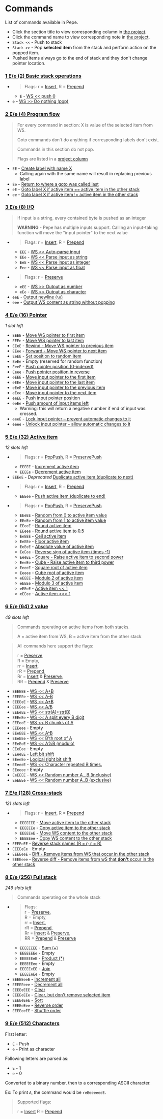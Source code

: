 # Commands

List of commands available in Pepe.

- Click the section title to view corresponding column in [the project](https://github.com/Soaku/Pepe/projects/2).
- Click the command name to view corresponding note in [the project](https://github.com/Soaku/Pepe/projects/2).
- `Stack <<` - Push to stack
- `Stack >>` - Pop **selected item** from the stack and perform action on the popped item.
- Pushed items always go to the end of stack and they don't change pointer location.

[Preserve]: https://github.com/Soaku/Pepe/projects/4#card-10518943
[Insert]: https://github.com/Soaku/Pepe/projects/4#card-10519066
[Prepend]: https://github.com/Soaku/Pepe/projects/4#card-10519078
[PopPush]: https://github.com/Soaku/Pepe/projects/4#card-10520673
[PreservePush]: https://github.com/Soaku/Pepe/projects/4#card-10520695

### [1 E/e (2) Basic stack operations](https://github.com/Soaku/Pepe/projects/2#column-2205663)

- > Flags:
  > r = [Insert],
  > R = [Prepend]
  - `E` - [WS << push 0](https://github.com/Soaku/Pepe/projects/2#card-7485469)
- `e` - [WS >> Do nothing (pop)](https://github.com/Soaku/Pepe/projects/2#card-7485481)

### [2 E/e (4) Program flow](https://github.com/Soaku/Pepe/projects/2#column-2172199)

> For every command in section: X is value of the selected item from WS.
>
> Goto commands don't do anything if corresponding labels don't exist.
>
> Commands in this section do not pop.
>
> Flags are listed in a [project column](https://github.com/Soaku/Pepe/projects/4#column-2890828)

- `EE` - [Create label with name X](https://github.com/Soaku/Pepe/projects/2#card-7338713)
  - Calling again with the same name will result in replacing previous label
- `Ee` - [Return to where a goto was called last](https://github.com/Soaku/Pepe/projects/2#card-7339434)
- `eE` - [Goto label X if active item == active item in the other stack](https://github.com/Soaku/Pepe/projects/2#card-7716208)
- `ee` - [Goto label X if active item != active item in the other stack](https://github.com/Soaku/Pepe/projects/2#card-7716960)

### [3 E/e (8) I/O](https://github.com/Soaku/Pepe/projects/2#column-2171797)

> If input is a string, every contained byte is pushed as an integer
>
> **WARNING** - Pepe has multiple inputs support. Calling an input-taking
> function will move the "input pointer" to the next value

- > Flags:
  > r = [Insert],
  > R = [Prepend]
   - `EEE` - [WS << Auto-parse input](https://github.com/Soaku/Pepe/projects/2#card-7337865)
   - `EEe` - [WS << Parse input as string](https://github.com/Soaku/Pepe/projects/2#card-7337875)
   - `EeE` - [WS << Parse input as integer](https://github.com/Soaku/Pepe/projects/2#card-7485918)
   - `Eee` - [WS << Parse input as float](https://github.com/Soaku/Pepe/projects/2#card-7337874)
- > Flags:
  > r = [Preserve]
   - `eEE` - [WS >> Output as number](https://github.com/Soaku/Pepe/projects/2#card-7344002)
   - `eEe` - [WS >> Output as character](https://github.com/Soaku/Pepe/projects/2#card-7337895)
- `eeE` - [Output newline (`\n`)](https://github.com/Soaku/Pepe/projects/2#card-7501362)
- `eee` - [Output WS content as string without popping](https://github.com/Soaku/Pepe/projects/2#card-7493465)

### [4 E/e (16) Pointer](https://github.com/Soaku/Pepe/projects/2#column-2171962)

*1 slot left*

- `EEEE` - [Move WS pointer to first item](https://github.com/Soaku/Pepe/projects/2#card-7337904)
- `EEEe` - [Move WS pointer to last item](https://github.com/Soaku/Pepe/projects/2#card-7337939)
- `EEeE` - [Rewind - Move WS pointer to previous item](https://github.com/Soaku/Pepe/projects/2#card-7337914)
- `EEee` - [Forward - Move WS pointer to next item](https://github.com/Soaku/Pepe/projects/2#card-7337906)
- `EeEE` - [Set position to random item](https://github.com/Soaku/Pepe/projects/2#card-7487437)
- `EeEe` - Empty (reserved for random function)
- `EeeE` - [Push pointer position (0-indexed)][i10]
- `Eeee` - [Push pointer position in reverse][i10]
- `eEEE` - [Move input pointer to the first item][i10]
- `eEEe` - [Move input pointer to the last item][i10]
- `eEeE` - [Move input pointer to the previous item][i10]
- `eEee` - [Move input pointer to the next item][i10]
- `eeEE` - [Push input pointer position][i10]
- `eeEe` - [Push amount of input items left][i10]
  - Warning: this will return a negative number if end of input was crossed.
- `eeeE` - [Lock input pointer – prevent automatic changes to it][i10]
- `eeee` - [Unlock input pointer – allow automatic changes to it][i10]

[i10]: https://github.com/Soaku/Pepe/issues/10

### [5 E/e (32) Active item](https://github.com/Soaku/Pepe/projects/2#column-2173896)

*12 slots left*

- > Flags:
  > r = [PopPush],
  > R = [PreservePush]
   - `EEEEE` - [Increment active item](https://github.com/Soaku/Pepe/projects/2#card-7338659)
   - `EEEEe` - [Decrement active item](https://github.com/Soaku/Pepe/projects/2#card-7338662)
- `EEEeE` - *Deprecated* [Duplicate active item (duplicate to next)](https://github.com/Soaku/Pepe/projects/2#card-7338639)
- > Flags:
  > r = [Insert],
  > R = [Prepend]
   - `EEEee` - [Push active item (duplicate to end)](https://github.com/Soaku/Pepe/projects/2#card-7338640)
- > Flags:
  > r = [PopPush],
  > R = [PreservePush]
   - `EEeEE` - [Random from 0 to active item value](https://github.com/Soaku/Pepe/projects/2#card-7486911)
   - `EEeEe` - [Random from 1 to active item value](https://github.com/Soaku/Pepe/issues/18)
   - `EEeeE` - [Round active item](https://github.com/Soaku/Pepe/projects/2#card-7344007)
   - `EEeee` - [Round active item to 0.5](https://github.com/Soaku/Pepe/projects/2#card-7487731)
   - `EeEEE` - [Ceil active item](https://github.com/Soaku/Pepe/projects/2#card-7344020)
   - `EeEEe` - [Floor active item](https://github.com/Soaku/Pepe/projects/2#card-7344011)
   - `EeEeE` - [Absolute value of active item](https://github.com/Soaku/Pepe/projects/2#card-7485569)
   - `EeEee` - [Reverse sign of active item (times -1)](https://github.com/Soaku/Pepe/projects/2#card-7344091)
   - `EeeEE` - [Square - Raise active item to second power](https://github.com/Soaku/Pepe/projects/2#card-7487657)
   - `EeeEe` - [Cube - Raise active item to third power](https://github.com/Soaku/Pepe/projects/2#card-7487662)
   - `EeeeE` - [Square root of active item](https://github.com/Soaku/Pepe/projects/2#card-7488241)
   - `Eeeee` - [Cube root of active item](https://github.com/Soaku/Pepe/projects/2#card-7488346)
   - `eEEEE` - [Modulo 2 of active item](https://github.com/Soaku/Pepe/projects/2#card-7708043)
   - `eEEEe` - [Modulo 3 of active item](https://github.com/Soaku/Pepe/projects/2#card-7708024)
   - `eEEeE` - [Active item << 1](https://github.com/Soaku/Pepe/projects/2#card-13368193)
   - `eEEee` - [Active item >>> 1](https://github.com/Soaku/Pepe/projects/2#card-13368228)

### [6 E/e (64) 2 value](https://github.com/Soaku/Pepe/projects/2#column-2172019)

*49 slots left*

> Commands operating on active items from both stacks.
>
> A = active item from WS, B = active item from the other stack

> All commands here support the flags:
>
> r = [Preserve], \
> R = Empty,      \
> rr = [Insert],  \
> rR = [Prepend], \
> Rr = [Insert] & [Preserve], \
> RR = [Prepend] & [Preserve]

- `EEEEEE` - [WS << A+B](https://github.com/Soaku/Pepe/projects/2#card-7338110)
- `EEEEEe` - [WS << A-B](https://github.com/Soaku/Pepe/projects/2#card-7338448)
- `EEEEeE` - [WS << A\*B](https://github.com/Soaku/Pepe/projects/2#card-7338506)
- `EEEEee` - [WS << A/B](https://github.com/Soaku/Pepe/projects/2#card-7338512)
- `EEEeEE` - [WS << str(A)+str(B)](https://github.com/Soaku/Pepe/projects/2#card-7487145)
- `EEEeEe` - [WS << A split every B digit](https://github.com/Soaku/Pepe/projects/2#card-7492924)
- `EEEeeE` - [WS << B chunks of A](https://github.com/Soaku/Pepe/projects/2#card-7492793)
- `EEEeee` - Empty
- `EEeEEE` - [WS << A^B](https://github.com/Soaku/Pepe/projects/2#card-7487563)
- `EEeEEe` - [WS << B'th root of A](https://github.com/Soaku/Pepe/projects/2#card-7487580)
- `EEeEeE` - [WS << A%B (modulo)](https://github.com/Soaku/Pepe/projects/2#card-7708060)
- `EEeEee` - Empty
- `EEeeEE` - [Left bit shift](https://github.com/Soaku/Pepe/projects/2#card-13368042)
- `EEeeEe` - [Logical right bit shift](https://github.com/Soaku/Pepe/projects/2#card-13368119)
- `EEeeeE` - [WS << Character repeated B times.](https://github.com/Soaku/Pepe/issues/12)
- `EEeeee` - Empty
- `EeEEEE` - [WS << Random number A...B (inclusive)](https://github.com/Soaku/Pepe/issues/18)
- `EeEEEe` - [WS << Random number A..B (exclusive)](https://github.com/Soaku/Pepe/issues/18)

### [7 E/e (128) Cross-stack](https://github.com/Soaku/Pepe/projects/2#column-2172008)

*121 slots left*

- > Flags:
  > r = [Insert],
  > R = [Prepend]
    - `EEEEEEE` - [Move active item to the other stack](https://github.com/Soaku/Pepe/projects/2#card-7338040)
    - `EEEEEEe` - [Copy active item to the other stack](https://github.com/Soaku/Pepe/projects/2#card-7338048)
    - `EEEEEeE` - [Move WS content to the other stack](https://github.com/Soaku/Pepe/projects/2#card-7338051)
    - `EEEEEee` - [Copy WS content to the other stack](https://github.com/Soaku/Pepe/projects/2#card-7338052)
- `EEEEeEE` - [Reverse stack names (R = r; r = R)](https://github.com/Soaku/Pepe/projects/2#card-7344098)
- `EEEEeEe` - Empty
- `EEEEeeE` - [Diff - Remove items from WS that occur in the other stack](https://github.com/Soaku/Pepe/projects/2#card-7487263)
- `EEEEeee` - [Reverse diff - Remove items from wS that **don't** occur in the other stack](https://github.com/Soaku/Pepe/projects/2#card-7487284)

### [8 E/e (256) Full stack](https://github.com/Soaku/Pepe/projects/2#column-2172176)

*246 slots left*

> Commands operating on the whole stack


- > Flags: \
  > r = [Preserve], \
  > R = Empty,      \
  > rr = [Insert],  \
  > rR = [Prepend], \
  > Rr = [Insert] & [Preserve], \
  > RR = [Prepend] & [Preserve]
    - `EEEEEEEE` - [Sum (+)](https://github.com/Soaku/Pepe/projects/2#card-7338609)
    - `EEEEEEEe` - Empty
    - `EEEEEEeE` - [Product (\*)](https://github.com/Soaku/Pepe/projects/2#card-7338613)
    - `EEEEEEee` -  Empty
    - `EEEEEeEE` - [Join](https://github.com/Soaku/Pepe/projects/2#card-7338617)
    - `EEEEEeEe` - Empty
- `EEEEEeeE` - [Increment all](https://github.com/Soaku/Pepe/projects/2#card-7338669)
- `EEEEEeee` - [Decrement all](https://github.com/Soaku/Pepe/projects/2#card-7338670)
- `EEEEeEEE` - [Clear](https://github.com/Soaku/Pepe/projects/2#card-7338687)
- `EEEEeEEe` - [Clear, but don't remove selected item](https://github.com/Soaku/Pepe/projects/2#card-7488515)
- `EEEEeEeE` - [Sort](https://github.com/Soaku/Pepe/projects/2#card-7488771)
- `EEEEeEee` - [Reverse order](https://github.com/Soaku/Pepe/projects/2#card-7344092)
- `EEEEeeEE` - [Shuffle order](https://github.com/Soaku/Pepe/projects/2#card-7487499)

### [9 E/e (512) Characters](https://github.com/Soaku/Pepe/projects/2#column-2205901)

First letter:

- `E` - Push
- `e` - Print as character

Following letters are parsed as:

- `E` - 1
- `e` - 0

Converted to a binary number, then to a corresponding ASCII character.

Ex: To print `A`, the command would be `reEeeeeeeE`.

> Supported flags:
>
> r = [Insert]
> R = [Prepend]

